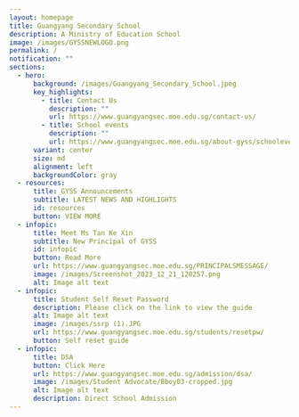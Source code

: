 ```yaml
---
layout: homepage
title: Guangyang Secondary School
description: A Ministry of Education School
image: /images/GYSSNEWLOGO.png
permalink: /
notification: ""
sections:
  - hero:
      background: /images/Guangyang_Secondary_School.jpeg
      key_highlights:
        - title: Contact Us
          description: ""
          url: https://www.guangyangsec.moe.edu.sg/contact-us/
        - title: School events
          description: ""
          url: https://www.guangyangsec.moe.edu.sg/about-gyss/schoolevents/
      variant: center
      size: md
      alignment: left
      backgroundColor: gray
  - resources:
      title: GYSS Announcements
      subtitle: LATEST NEWS AND HIGHLIGHTS
      id: resources
      button: VIEW MORE
  - infopic:
      title: Meet Ms Tan Ke Xin
      subtitle: New Principal of GYSS
      id: infopic
      button: Read More
      url: https://www.guangyangsec.moe.edu.sg/PRINCIPALSMESSAGE/
      image: /images/Screenshot_2023_12_21_120257.png
      alt: Image alt text
  - infopic:
      title: Student Self Reset Password
      description: Please click on the link to view the guide
      alt: Image alt text
      image: /images/ssrp (1).JPG
      url: https://www.guangyangsec.moe.edu.sg/students/resetpw/
      button: Self reset guide
  - infopic:
      title: DSA
      button: Click Here
      url: https://www.guangyangsec.moe.edu.sg/admission/dsa/
      image: /images/Student Advocate/Bboy03-cropped.jpg
      alt: Image alt text
      description: Direct School Admission
---
```

